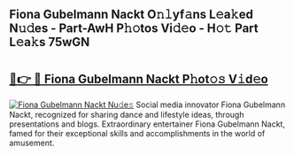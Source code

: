 ## Fiona Gubelmann Nackt O𝚗𝚕yf𝚊ns L𝚎a𝚔ed N𝚞𝚍es - Part-AwH P𝚑𝚘tos Vi𝚍𝚎o - H𝚘𝚝 Part L𝚎a𝚔s 75wGN

# <h2><a href="http://kf5tbl9.oniu.top/?m=Fiona+Gubelmann+Nackt">🔗👉 🔴 Fiona Gubelmann Nackt P𝚑ot𝚘𝚜 V𝚒d𝚎o</a></h2>

[![Fiona Gubelmann Nackt Nu𝚍e𝚜](https://i.imgur.com/0qMVB7G.gif)](http://kf5tbl9.oniu.top/?m=Fiona+Gubelmann+Nackt)
Social media innovator Fiona Gubelmann Nackt, recognized for sharing dance and lifestyle ideas, through presentations and blogs. Extraordinary entertainer Fiona Gubelmann Nackt, famed for their exceptional skills and accomplishments in the world of amusement.  
